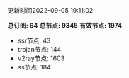 更新时间2022-09-05 19:11:02

**总订阅: 64**
**总节点: 9345**
**有效节点: 1974**
- ssr节点: 43
- trojan节点: 144
- v2ray节点: 1603
- ss节点: 184
